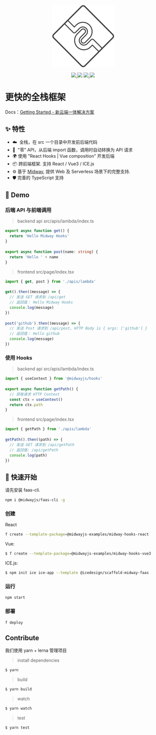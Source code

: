 <p align="center">
  <img src="./assets/midway-logo.png">
</p>

<p align="center">
  <a href="https://www.npmjs.com/package/@midwayjs/hooks">
    <img src="https://img.shields.io/npm/v/@midwayjs/hooks/latest?style=for-the-badge">
  </a>
  <img src="https://img.shields.io/github/workflow/status/midwayjs/hooks/Node.js%20CI/master?style=for-the-badge">
  <a href="https://codecov.io/gh/midwayjs/hooks">
    <img src="https://img.shields.io/codecov/c/github/midwayjs/hooks?style=for-the-badge">
  </a>
  <img src="https://img.shields.io/npm/l/@midwayjs/hooks?style=for-the-badge">
</p>

# 更快的全栈框架

Docs：[Getting Started - 新云端一体解决方案](https://www.yuque.com/midwayjs/faas/quickstart_integration)

## ✨ 特性

- ☁️&nbsp;&nbsp;全栈，在 src 一个目录中开发前后端代码
- 🌈&nbsp;&nbsp;"零" API，从后端 import 函数，调用时自动转换为 API 请求
- 🌍 使用 "React Hooks | Vue composition" 开发后端
- 📦 跨前端框架. 支持 React / Vue3 / ICE.js
- ⚙️ 基于 [Midway](https://github.com/midwayjs/midway), 提供 Web 及 Serverless 场景下的完整支持.
- 🛡 完善的 TypeScript 支持

## 🌰 Demo

### 后端 API 与前端调用

> backend api
> src/apis/lambda/index.ts

```typescript
export async function get() {
  return 'Hello Midway Hooks'
}

export async function post(name: string) {
  return 'Hello ' + name
}
```

> frontend
> src/page/index.tsx

```typescript
import { get, post } from './apis/lambda'

get().then((message) => {
  // 发送 GET 请求到 /api/get
  // 返回值： Hello Midway Hooks
  console.log(message)
})

post('github').then((message) => {
  // 发送 Post 请求到 /api/post, HTTP Body is { args: ['github'] }
  // 返回值： Hello github
  console.log(message)
})
```

### 使用 Hooks

> backend api
> src/apis/lambda/index.ts

```typescript
import { useContext } from '@midwayjs/hooks'

export async function getPath() {
  // 获取请求 HTTP Context
  const ctx = useContext()
  return ctx.path
}
```

> frontend
> src/page/index.tsx

```typescript
import { getPath } from './apis/lambda'

getPath().then((path) => {
  // 发送 GET 请求到 /api/getPath
  // 返回值: /api/getPath
  console.log(path)
})
```

## 🚀 快速开始

请先安装 faas-cli.

```bash
npm i @midwayjs/faas-cli -g
```

### 创建

React

```bash
f create --template-package=@midwayjs-examples/midway-hooks-react
```

Vue:

```bash
$ f create --template-package=@midwayjs-examples/midway-hooks-vue3
```

ICE.js:

```bash
$ npm init ice ice-app --template @icedesign/scaffold-midway-faas
```

### 运行

```bash
npm start
```

### 部署

```bash
f deploy
```

## Contribute

我们使用 yarn + lerna 管理项目

> install dependencies

```bash
$ yarn
```

> build

```bash
$ yarn build
```

> watch

```bash
$ yarn watch
```

> test

```bash
$ yarn test
```
